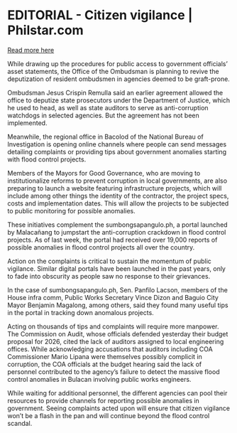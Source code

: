 # EDITORIAL - Citizen vigilance | Philstar.com

[Read more here](https://www.philstar.com/opinion/2025/10/14/2479669/editorial-citizen-vigilance)

While drawing up the procedures for public access to government officials’ asset statements, the Office of the Ombudsman is planning to revive the deputization of resident ombudsmen in agencies deemed to be graft-prone.

Ombudsman Jesus Crispin Remulla said an earlier agreement allowed the office to deputize state prosecutors under the Department of Justice, which he used to head, as well as state auditors to serve as anti-corruption watchdogs in selected agencies. But the agreement has not been implemented.

Meanwhile, the regional office in Bacolod of the National Bureau of Investigation is opening online channels where people can send messages detailing complaints or providing tips about government anomalies starting with flood control projects.

Members of the Mayors for Good Governance, who are moving to institutionalize reforms to prevent corruption in local governments, are also preparing to launch a website featuring infrastructure projects, which will include among other things the identity of the contractor, the project specs, costs and implementation dates. This will allow the projects to be subjected to public monitoring for possible anomalies.

These initiatives complement the sumbongsapangulo.ph, a portal launched by Malacañang to jumpstart the anti-corruption crackdown in flood control projects. As of last week, the portal had received over 19,000 reports of possible anomalies in flood control projects all over the country.

Action on the complaints is critical to sustain the momentum of public vigilance. Similar digital portals have been launched in the past years, only to fade into obscurity as people saw no response to their grievances.

In the case of sumbongsapangulo.ph, Sen. Panfilo Lacson, members of the House infra comm, Public Works Secretary Vince Dizon and Baguio City Mayor Benjamin Magalong, among others, said they found many useful tips in the portal in tracking down anomalous projects.

Acting on thousands of tips and complaints will require more manpower. The Commission on Audit, whose officials defended yesterday their budget proposal for 2026, cited the lack of auditors assigned to local engineering offices. While acknowledging accusations that auditors including COA Commissioner Mario Lipana were themselves possibly complicit in corruption, the COA officials at the budget hearing said the lack of personnel contributed to the agency’s failure to detect the massive flood control anomalies in Bulacan involving public works engineers.

While waiting for additional personnel, the different agencies can pool their resources to provide channels for reporting possible anomalies in government. Seeing complaints acted upon will ensure that citizen vigilance won’t be a flash in the pan and will continue beyond the flood control scandal.